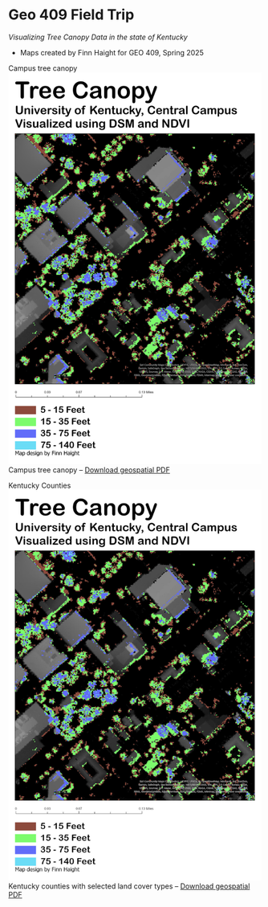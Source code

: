 # Geo 409 Field Trip
*Visualizing Tree Canopy Data in the state of Kentucky*
* Maps created by Finn Haight for GEO 409, Spring 2025

Campus tree canopy ![Campus Tree Canopy](/CampusTreeCanopy.jpg)  
Campus tree canopy – [Download geospatial PDF](/CampusTreeCanopy.pdf)

Kentucky Counties![Campus Tree Canopy](/Layout.jpg)
Kentucky counties with selected land cover types – [Download geospatial PDF](/Layout.pdf)
